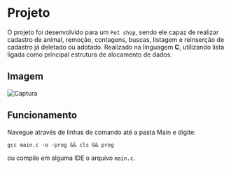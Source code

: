 # Projeto 

O projeto foi desenvolvido para um `Pet shop`, sendo ele capaz de realizar cadastro de animal, remoção,
contagens, buscas, listagem e reinserção de cadastro já deletado ou adotado. Realizado na linguagem **C**,
utilizando lista ligada como principal estrutura de alocamento de dados.

## Imagem

![Captura](https://user-images.githubusercontent.com/57691941/87806546-6f9f0f00-c82d-11ea-9b58-2c439132f458.PNG)

## Funcionamento 

Navegue através de linhas de comando até a pasta Main e digite:

 `gcc main.c -o -prog && cls && prog` 

ou compile em alguma IDE o arquivo `main.c`.  



